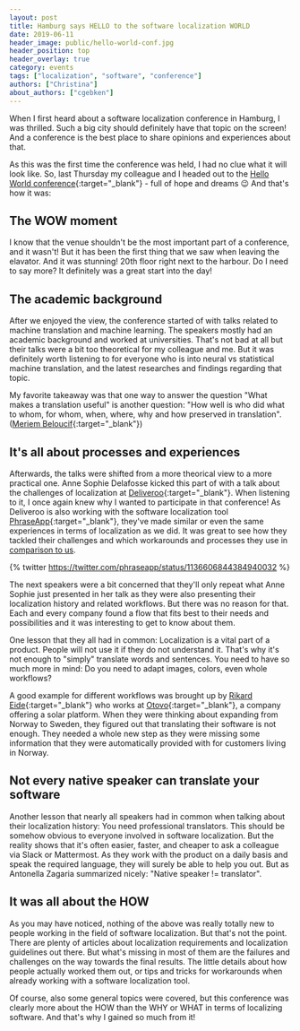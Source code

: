 ```yaml
---
layout: post
title: Hamburg says HELLO to the software localization WORLD
date: 2019-06-11
header_image: public/hello-world-conf.jpg
header_position: top
header_overlay: true
category: events
tags: ["localization", "software", "conference"]
authors: ["Christina"]
about_authors: ["cgebken"]
---
```


When I first heard about a software localization conference in Hamburg, I was thrilled.
Such a big city should definitely have that topic on the screen!
And a conference is the best place to share opinions and experiences about that.

As this was the first time the conference was held, I had no clue what it will look like.
So, last Thursday my colleague and I headed out to the [Hello World conference](https://lp.phraseapp.com/lp/hello-world/){:target="_blank"} - full of hope and dreams 😉
And that's how it was:

## The WOW moment

I know that the venue shouldn't be the most important part of a conference, and it wasn't!
But it has been the first thing that we saw when leaving the elavator.
And it was stunning!
20th floor right next to the harbour.
Do I need to say more?
It definitely was a great start into the day!

## The academic background

After we enjoyed the view, the conference started of with talks related to machine translation and machine learning.
The speakers mostly had an academic background and worked at universities.
That's not bad at all but their talks were a bit too theoretical for my colleague and me.
But it was definitely worth listening to for everyone who is into neural vs statistical machine translation, and the latest researches and findings regarding that topic.

My favorite takeaway was that one way to answer the question "What makes a translation useful" is another question: "How well is who did what to whom, for whom, when, where, why and how preserved in translation". ([Meriem Beloucif](https://twitter.com/meriembeloucif){:target="_blank"})

## It's all about processes and experiences

Afterwards, the talks were shifted from a more theorical view to a more practical one.
Anne Sophie Delafosse kicked this part of with a talk about the challenges of localization at [Deliveroo](https://twitter.com/Deliveroo){:target="_blank"}.
When listening to it, I once again knew why I wanted to participate in that conference!
As Deliveroo is also working with the software localization tool [PhraseApp](https://phraseapp.com/){:target="_blank"}, they've made similar or even the same experiences in terms of localization as we did.
It was great to see how they tackled their challenges and which workarounds and processes they use in [comparison to us](/blog/language-and-localization/rocking-the-stage-with-a-software-localization-tool/).

{% twitter https://twitter.com/phraseapp/status/1136606844384940032 %}

The next speakers were a bit concerned that they'll only repeat what Anne Sophie just presented in her talk as they were also presenting their localization history and related workflows.
But there was no reason for that.
Each and every company found a flow that fits best to their needs and possibilities and it was interesting to get to know about them.

One lesson that they all had in common: Localization is a vital part of a product.
People will not use it if they do not understand it.
That's why it's not enough to "simply" translate words and sentences.
You need to have so much more in mind: Do you need to adapt images, colors, even whole workflows?

A good example for different workflows was brought up by [Rikard Eide](https://twitter.com/rix1){:target="_blank"} who works at [Otovo](https://twitter.com/OtovoSolar){:target="_blank"}, a company offering a solar platform.
When they were thinking about expanding from Norway to Sweden, they figured out that translating their software is not enough.
They needed a whole new step as they were missing some information that they were automatically provided with for customers living in Norway.

## Not every native speaker can translate your software

Another lesson that nearly all speakers had in common when talking about their localization history: You need professional translators.
This should be somehow obvious to everyone involved in software localization.
But the reality shows that it's often easier, faster, and cheaper to ask a colleague via Slack or Mattermost.
As they work with the product on a daily basis and speak the required language, they will surely be able to help you out.
But as Antonella Zagaria summarized nicely: "Native speaker != translator".

## It was all about the HOW

As you may have noticed, nothing of the above was really totally new to people working in the field of software localization.
But that's not the point.
There are plenty of articles about localization requirements and localization guidelines out there.
But what's missing in most of them are the failures and challenges on the way towards the final results.
The little details about how people actually worked them out, or tips and tricks for workarounds when already working with a software localization tool.

Of course, also some general topics were covered, but this conference was clearly more about the HOW than the WHY or WHAT in terms of localizing software.
And that's why I gained so much from it!